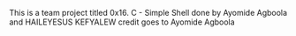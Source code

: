 This is a team project titled 0x16. C - Simple Shell
done by Ayomide Agboola and HAILEYESUS KEFYALEW
credit goes to Ayomide Agboola
